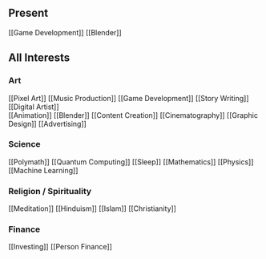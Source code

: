 ## Present
[[Game Development]] 
[[Blender]] 



## All Interests 
### Art
[[Pixel Art]]
[[Music Production]] 
[[Game Development]] 
[[Story Writing]] 
[[Digital Artist]]  
[[Animation]] 
[[Blender]] 
[[Content Creation]] 
[[Cinematography]]
[[Graphic Design]] 
[[Advertising]] 


### Science 
[[Polymath]]
[[Quantum Computing]]
[[Sleep]]
[[Mathematics]]
[[Physics]]
[[Machine Learning]]


### Religion / Spirituality 
[[Meditation]]
[[Hinduism]]
[[Islam]]
[[Christianity]]

### Finance
[[Investing]]
[[Person Finance]]
